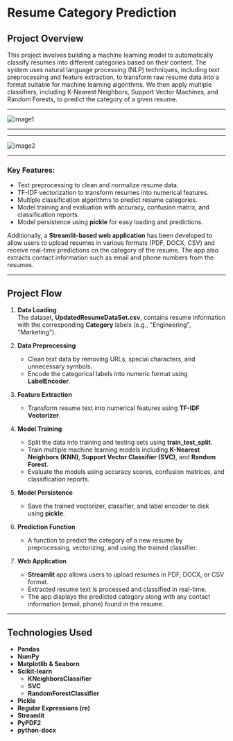 # Resume Category Prediction

## Project Overview
This project involves building a machine learning model to automatically classify resumes into different categories based on their content. The system uses natural language processing (NLP) techniques, including text preprocessing and feature extraction, to transform raw resume data into a format suitable for machine learning algorithms. We then apply multiple classifiers, including K-Nearest Neighbors, Support Vector Machines, and Random Forests, to predict the category of a given resume.

_________________________________________________________________________________________

![image1](https://github.com/user-attachments/assets/96b0533d-bfc6-44da-b773-c8cd305d6841)

__________________________________________________________________________________________
__________________________________________________________________________________________

![image2](https://github.com/user-attachments/assets/04a447da-85a1-4b86-bf73-5e7e0e031511)

__________________________________________________________________________________________

### Key Features:
- Text preprocessing to clean and normalize resume data.
- TF-IDF vectorization to transform resumes into numerical features.
- Multiple classification algorithms to predict resume categories.
- Model training and evaluation with accuracy, confusion matrix, and classification reports.
- Model persistence using **pickle** for easy loading and predictions.

Additionally, a **Streamlit-based web application** has been developed to allow users to upload resumes in various formats (PDF, DOCX, CSV) and receive real-time predictions on the category of the resume. The app also extracts contact information such as email and phone numbers from the resumes.

---

## Project Flow

1. **Data Loading**  
   The dataset, **UpdatedResumeDataSet.csv**, contains resume information with the corresponding **Category** labels (e.g., "Engineering", "Marketing").

2. **Data Preprocessing**  
   - Clean text data by removing URLs, special characters, and unnecessary symbols.
   - Encode the categorical labels into numeric format using **LabelEncoder**.

3. **Feature Extraction**  
   - Transform resume text into numerical features using **TF-IDF Vectorizer**.

4. **Model Training**  
   - Split the data into training and testing sets using **train_test_split**.
   - Train multiple machine learning models including **K-Nearest Neighbors (KNN)**, **Support Vector Classifier (SVC)**, and **Random Forest**.
   - Evaluate the models using accuracy scores, confusion matrices, and classification reports.

5. **Model Persistence**  
   - Save the trained vectorizer, classifier, and label encoder to disk using **pickle**.

6. **Prediction Function**  
   - A function to predict the category of a new resume by preprocessing, vectorizing, and using the trained classifier.

7. **Web Application**  
   - **Streamlit** app allows users to upload resumes in PDF, DOCX, or CSV format.
   - Extracted resume text is processed and classified in real-time.
   - The app displays the predicted category along with any contact information (email, phone) found in the resume.

---

## Technologies Used

- **Pandas**
- **NumPy**
- **Matplotlib & Seaborn**
- **Scikit-learn**
  - **KNeighborsClassifier**
  - **SVC** 
  - **RandomForestClassifier**
- **Pickle**
- **Regular Expressions (re)**
- **Streamlit**
- **PyPDF2**
- **python-docx**
